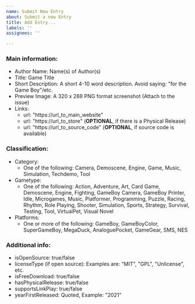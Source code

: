 ```yaml
---
name: Submit New Entry
about: Submit a new Entry
title: Add Entry...
labels: ''
assignees: ''

---
```


### Main information:
- Author Name: Name(s) of Author(s)
- Title: Game Title
- Short Description: A short 4-10 word description. Avoid saying: "for the Game Boy"/etc.
- Preview Image: A 320 x 288 PNG format screenshot (Attach to the issue)
- Links:
  - url: "https://url_to_main_website"
  - url: "https://url_to_store"              (**OPTIONAL**, if there is a Physical Release)
  - url: "https://url_to_source_code" (**OPTIONAL**, if source code is available)

### Classification:
- Category:
  - One of the following: Camera, Demoscene, Engine, Game, Music, Simulation, Techdemo, Tool
- Gametype: 
  - One of the following: Action, Adventure, Art, Card Game, Demoscene, Engine, Fighting, GameBoy Camera, GameBoy Printer, Idle, Microgames, Music, Platformer, Programming, Puzzle, Racing, Rhythm, Role Playing, Shooter, Simulation, Sports, Strategy, Survival, Testing, Tool, VirtualPet, Visual Novel
- Platforms:
  - One or more of the following: GameBoy, GameBoyColor, SuperGameBoy, MegaDuck, AnaloguePocket, GameGear, SMS, NES

### Additional info:
- isOpenSource: true/false
- licenseType (if open source):  Examples are: "MIT", "GPL", "Unlicense", etc.
- isFreeDownload: true/false
- hasPhysicalRelease: true/false
- supportsLinkPlay: true/false
- yearFirstReleased: Quoted, Example: "2021"
